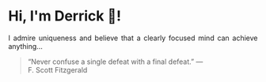 # Hi, I'm Derrick 👋!
<p align="justify">I admire uniqueness and believe that a clearly focused mind can achieve anything...</p> 
<!-- #quote-start -->
<blockquote>&ldquo;Never confuse a single defeat with a final defeat.&rdquo; &mdash; <footer>F. Scott Fitzgerald</footer></blockquote>
<!-- #quote-end -->
